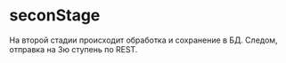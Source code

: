 # seconStage
На второй стадии происходит обработка и сохранение в БД. 
Следом, отправка на 3ю ступень по REST. 
